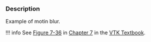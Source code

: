 ### Description

Example of motin blur.

!!! info
    See [Figure 7-36](../../../VTKBook/07Chapter7/#Figure%207-36) in [Chapter 7](../../../VTKBook/07Chapter7) in the [VTK Textbook](../../../VTKBook/01Chapter1/).
